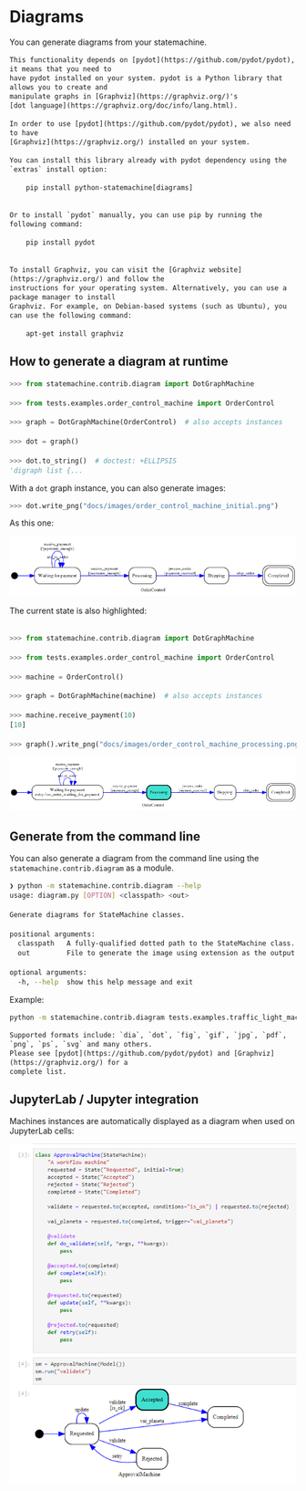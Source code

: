 # Diagrams

You can generate diagrams from your statemachine.

```{note}
This functionality depends on [pydot](https://github.com/pydot/pydot), it means that you need to
have pydot installed on your system. pydot is a Python library that allows you to create and
manipulate graphs in [Graphviz](https://graphviz.org/)'s
[dot language](https://graphviz.org/doc/info/lang.html).

In order to use [pydot](https://github.com/pydot/pydot), we also need to have
[Graphviz](https://graphviz.org/) installed on your system.

You can install this library already with pydot dependency using the `extras` install option:

    pip install python-statemachine[diagrams]


Or to install `pydot` manually, you can use pip by running the following command:

    pip install pydot


To install Graphviz, you can visit the [Graphviz website](https://graphviz.org/) and follow the
instructions for your operating system. Alternatively, you can use a package manager to install
Graphviz. For example, on Debian-based systems (such as Ubuntu), you can use the following command:

    apt-get install graphviz

```

## How to generate a diagram at runtime


```py
>>> from statemachine.contrib.diagram import DotGraphMachine

>>> from tests.examples.order_control_machine import OrderControl

>>> graph = DotGraphMachine(OrderControl)  # also accepts instances

>>> dot = graph()

>>> dot.to_string()  # doctest: +ELLIPSIS
'digraph list {...

```

With a `dot` graph instance, you can also generate images:

```py
>>> dot.write_png("docs/images/order_control_machine_initial.png")

```

As this one:


![OrderControl](images/order_control_machine_initial.png)


The current state is also highlighted:

``` py

>>> from statemachine.contrib.diagram import DotGraphMachine

>>> from tests.examples.order_control_machine import OrderControl

>>> machine = OrderControl()

>>> graph = DotGraphMachine(machine)  # also accepts instances

>>> machine.receive_payment(10)
[10]

>>> graph().write_png("docs/images/order_control_machine_processing.png")

```

![OrderControl](images/order_control_machine_processing.png)


## Generate from the command line

You can also generate a diagram from the command line using the `statemachine.contrib.diagram` as a module.

```bash
❯ python -m statemachine.contrib.diagram --help
usage: diagram.py [OPTION] <classpath> <out>

Generate diagrams for StateMachine classes.

positional arguments:
  classpath   A fully-qualified dotted path to the StateMachine class.
  out         File to generate the image using extension as the output format.

optional arguments:
  -h, --help  show this help message and exit
```

Example:

```bash
python -m statemachine.contrib.diagram tests.examples.traffic_light_machine.TrafficLightMachine m.png
```

```{note}
Supported formats include: `dia`, `dot`, `fig`, `gif`, `jpg`, `pdf`, `png`, `ps`, `svg` and many others.
Please see [pydot](https://github.com/pydot/pydot) and [Graphviz](https://graphviz.org/) for a
complete list.
```


## JupyterLab / Jupyter integration

Machines instances are automatically displayed as a diagram when used on JupyterLab cells:


![Approval machine on JupyterLab](images/lab_approval_machine_accepted.png)
